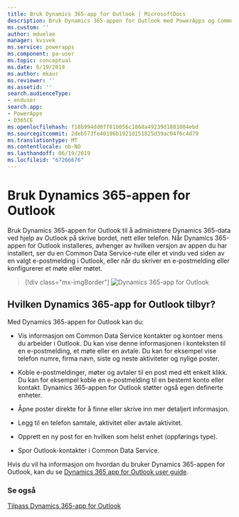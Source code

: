 ```yaml
---
title: Bruk Dynamics 365-app for Outlook | MicrosoftDocs
description: Bruk Dynamics 365-appen for Outlook med PowerApps og Common Data Service.
ms.custom: ''
author: mduelae
manager: kvivek
ms.service: powerapps
ms.component: pa-user
ms.topic: conceptual
ms.date: 6/19/2019
ms.author: mkaur
ms.reviewer: ''
ms.assetid: ''
search.audienceType:
- enduser
search.app:
- PowerApps
- D365CE
ms.openlocfilehash: f18b994dd0ff81b056c1868a49239d1801004ebd
ms.sourcegitcommit: 2deb573fe40196b1921d151825d39ac04f6c4d79
ms.translationtype: MT
ms.contentlocale: nb-NO
ms.lasthandoff: 06/19/2019
ms.locfileid: "67266676"
---
```

# <a name="use-dynamics-365-app-for-outlook"></a>Bruk Dynamics 365-appen for Outlook

Bruk Dynamics 365-appen for Outlook til å administrere Dynamics 365-data ved hjelp av Outlook på skrive bordet, nett eller telefon. Når Dynamics 365-appen for Outlook installeres, avhenger av hvilken versjon av appen du har installert, ser du en Common Data Service-rute eller et vindu ved siden av en valgt e-postmelding i Outlook, eller når du skriver en e-postmelding eller konfigurerer et møte eller møtet.


   > [!div class="mx-imgBorder"] 
   > ![Dynamics 365-app for Outlook](media/outlookapp.png "Dynamics 365-app for Outlook")

## <a name="what-dynamics-365-app-for-outlook-offers"></a>Hvilken Dynamics 365-app for Outlook tilbyr?

Med Dynamics 365-appen for Outlook kan du:  
  
- Vis informasjon om Common Data Service kontakter og kontoer mens du arbeider i Outlook. Du kan vise denne informasjonen i konteksten til en e-postmelding, et møte eller en avtale. Du kan for eksempel vise telefon numre, firma navn, siste og neste aktiviteter og nylige poster. 
  
- Koble e-postmeldinger, møter og avtaler til en post med ett enkelt klikk. Du kan for eksempel koble en e-postmelding til en bestemt konto eller kontakt. Dynamics 365-appen for Outlook støtter også egen definerte enheter.  
  
- Åpne poster direkte for å finne eller skrive inn mer detaljert informasjon.  
  
- Legg til en telefon samtale, aktivitet eller avtale aktivitet.  
  
- Opprett en ny post for en hvilken som helst enhet (oppførings type).  
  
- Spor Outlook-kontakter i Common Data Service.  

Hvis du vil ha informasjon om hvordan du bruker Dynamics 365-appen for Outlook, kan du se [Dynamics 365 app for Outlook user guide](https://docs.microsoft.com/dynamics365/customer-engagement/outlook-app/dynamics-365-app-outlook-user-s-guide).

### <a name="see-also"></a>Se også

[Tilpass Dynamics 365-app for Outlook](../maker/model-driven-apps/app-for-outlook-customize.md)  


